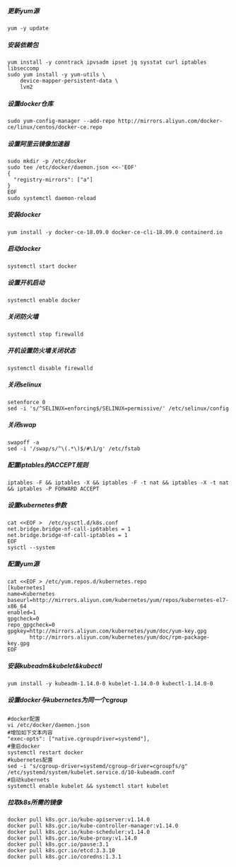 ##### 更新yum源

```shell
yum -y update
```

##### 安装依赖包

```shell
yum install -y conntrack ipvsadm ipset jq sysstat curl iptables libseccomp
sudo yum install -y yum-utils \
    device-mapper-persistent-data \
    lvm2
```

##### 设置docker仓库

```shell
sudo yum-config-manager --add-repo http://mirrors.aliyun.com/docker-ce/linux/centos/docker-ce.repo
```

##### 设置阿里云镜像加速器

```shell
sudo mkdir -p /etc/docker
sudo tee /etc/docker/daemon.json <<-'EOF'
{
  "registry-mirrors": ["a"]
}
EOF
sudo systemctl daemon-reload
```

##### 安装docker

```shell
yum install -y docker-ce-18.09.0 docker-ce-cli-18.09.0 containerd.io
```

##### 启动docker

```shell
systemctl start docker
```

##### 设置开机启动

```shell
systemctl enable docker
```

##### 关闭防火墙

```shell
systemctl stop firewalld
```

##### 开机设置防火墙关闭状态

```
systemctl disable firewalld
```

##### 关闭selinux

```shell
setenforce 0
sed -i 's/^SELINUX=enforcing$/SELINUX=permissive/' /etc/selinux/config
```

##### 关闭swap

```shell
swapoff -a
sed -i '/swap/s/^\(.*\)$/#\1/g' /etc/fstab
```

##### 配置iptables的ACCEPT规则

```shell
iptables -F && iptables -X && iptables -F -t nat && iptables -X -t nat && iptables -P FORWARD ACCEPT
```

##### 设置kubernetes参数

```shell
cat <<EOF >  /etc/sysctl.d/k8s.conf
net.bridge.bridge-nf-call-ip6tables = 1
net.bridge.bridge-nf-call-iptables = 1
EOF
sysctl --system
```

##### 配置yum源

```shell
cat <<EOF > /etc/yum.repos.d/kubernetes.repo
[kubernetes]
name=Kubernetes
baseurl=http://mirrors.aliyun.com/kubernetes/yum/repos/kubernetes-el7-x86_64
enabled=1
gpgcheck=0
repo_gpgcheck=0
gpgkey=http://mirrors.aliyun.com/kubernetes/yum/doc/yum-key.gpg
       http://mirrors.aliyun.com/kubernetes/yum/doc/rpm-package-key.gpg
EOF
```

##### 安装kubeadm&kubelet&kubectl

```
yum install -y kubeadm-1.14.0-0 kubelet-1.14.0-0 kubectl-1.14.0-0
```

##### 设置docker与kubernetes为同一个cgroup

```shell
#docker配置
vi /etc/docker/daemon.json
#增加如下文本内容
"exec-opts": ["native.cgroupdriver=systemd"],
#重启docker
systemctl restart docker
#kubernetes配置
sed -i "s/cgroup-driver=systemd/cgroup-driver=cgroupfs/g" /etc/systemd/system/kubelet.service.d/10-kubeadm.conf
#启动kubernets
systemctl enable kubelet && systemctl start kubelet
```

##### 拉取k8s所需的镜像

```shell
docker pull k8s.gcr.io/kube-apiserver:v1.14.0
docker pull k8s.gcr.io/kube-controller-manager:v1.14.0
docker pull k8s.gcr.io/kube-scheduler:v1.14.0
docker pull k8s.gcr.io/kube-proxy:v1.14.0
docker pull k8s.gcr.io/pause:3.1
docker pull k8s.gcr.io/etcd:3.3.10
docker pull k8s.gcr.io/coredns:1.3.1
```

